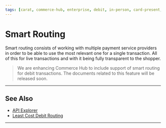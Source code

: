 ```yaml
---
tags: [carat, commerce-hub, enterprise, debit, in-person, card-present, smart-routing]
---
```


# Smart Routing

Smart routing consists of working with multiple payment service providers in order to be able to use the most relevant one for a single transaction. All of this for live transactions and with it being fully transparent to the shopper.

<!-- theme: danger -->
> We are enhancing Commerce Hub to include support of smart routing for debit transactions. The documents related to this feature will be released soon.

---

## See Also

- [API Explorer](../api/?type=post&path=/payments/v1/charges)
- [Least Cost Debit Routing](?path=docs/In-Person/Debit/Least-Cost-Debit.md)

---
